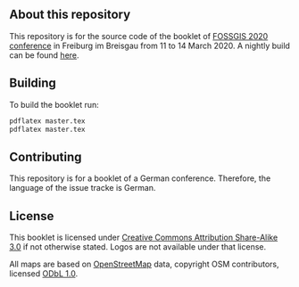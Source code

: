 ## About this repository

This repository is for the source code of the booklet of [FOSSGIS 2020 conference](http://fossgis-konferenz.de/2020/) in Freiburg im Breisgau from 11 to 14 March 2020. A nightly build can be found [here](https://michreichert.de/fossgis/booklet20/master.pdf).

## Building

To build the booklet run:

```sh
pdflatex master.tex
pdflatex master.tex
```

## Contributing

This repository is for a booklet of a German conference. Therefore, the language of the issue tracke is German.

## License

This booklet is licensed under [Creative Commons Attribution Share-Alike 3.0](http://creativecommons.org/licenses/by-sa/3.0/) if not otherwise stated. Logos are not available under that license.

All maps are based on [OpenStreetMap](http://www.openstreetmap.org/copyright)
data, copyright OSM contributors, licensed [ODbL 1.0](http://opendatacommons.org/licenses/odbl/1-0/).


